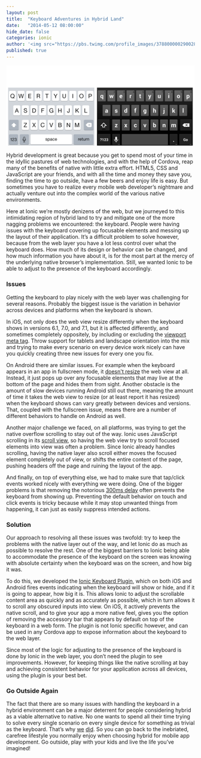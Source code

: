 ```yaml
---
layout: post
title:  "Keyboard Adventures in Hybrid Land"
date:   "2014-05-12 08:00:00"
hide_date: false
categories: ionic
author: '<img src="https://pbs.twimg.com/profile_images/378800000290028838/ee3303b02223f25cb0f9b082b55b2eeb.jpeg" class="author-icon"><a href="http://twitter.com/dopernicus" target="_blank">Tim Lancina</a>'
published: true
---
```


<img class="showcase-image" src="/img/blog/keyboard-land.gif">

Hybrid development is great because you get to spend most of your time in the idyllic pastures of web technologies, and with the help of Cordova, reap many of the benefits of native with little extra effort. HTML5, CSS and JavaScript are your friends, and with all the time and money they save you, finding the time to go outside, have a few beers and enjoy life is easy.  But sometimes you have to realize every mobile web developer’s nightmare and actually venture out into the complex world of the various native environments. 

Here at Ionic we’re mostly denizens of the web, but we journeyed to this intimidating region of hybrid land to try and mitigate one of the more nagging problems we encountered: the keyboard.  People were having issues with the keyboard covering up focusable elements and messing up the layout of their application.  It’s a difficult problem to solve however, because from the web layer you have a lot less control over what the keyboard does.  How much of its design or behavior can be changed, and how much information you have about it, is for the most part at the mercy of the underlying native browser’s implementation.  Still, we wanted Ionic to be able to adjust to the presence of the keyboard accordingly.

<!-- more -->

### Issues

Getting the keyboard to play nicely with the web layer was challenging for several reasons.  Probably the biggest issue is the variation in behavior across devices and platforms when the keyboard is shown.  

In iOS, not only does the web view resize differently when the keyboard shows in versions 6.1, 7.0, and 7.1, but it is affected differently, and sometimes completely oppositely, by including or excluding the [viewport meta tag](https://developer.apple.com/library/iOs/documentation/AppleApplications/Reference/SafariWebContent/UsingtheViewport/UsingtheViewport.html).  Throw support for tablets and landscape orientation into the mix and trying to make every scenario on every device work nicely can have you quickly creating three new issues for every one you fix.

On Android there are similar issues. For example when the keyboard appears in an app in fullscreen mode, it [doesn't resize](https://code.google.com/p/android/issues/detail?id=5497) the web view at all.  Instead, it just pops up over any focusable elements that may live at the bottom of the page and hides them from sight.  Another obstacle is the amount of slow devices running Android still out there, meaning the amount of time it takes the web view to resize (or at least report it has resized) when the keyboard shows can vary greatly between devices and versions.  That, coupled with the fullscreen issue, means there are a number of different behaviors to handle on Android as well.

Another major challenge we faced, on all platforms, was trying to get the native overflow scrolling to stay out of the way.  Ionic uses JavaScript scrolling in its [scroll view](http://ionicframework.com/docs/api/directive/ionScroll/), so having the web view try to scroll focused elements into view was often a problem.  Since Ionic already handles scrolling, having the native layer also scroll either moves the focused element completely out of view, or shifts the entire content of the page, pushing headers off the page and ruining the layout of the app.

And finally, on top of everything else, we had to make sure that tap/click events worked nicely with everything we were doing.  One of the bigger problems is that removing the notorious [300ms delay](http://updates.html5rocks.com/2013/12/300ms-tap-delay-gone-away) often prevents the keyboard from showing up. Preventing the default behavior on touch and click events is tricky because while it may stop unwanted things from happening, it can just as easily suppress intended actions.

### Solution

Our approach to resolving all these issues was twofold: try to keep the problems with the native layer out of the way, and let Ionic do as much as possible to resolve the rest.  One of the biggest barriers to Ionic being able to accommodate the presence of the keyboard on the screen was knowing with absolute certainty when the keyboard was on the screen, and how big it was.  

To do this, we developed the [Ionic Keyboard Plugin](https://github.com/driftyco/ionic-plugins-keyboard), which on both iOS and Android fires events indicating when the keyboard will show or hide, and if it is going to appear, how big it is.  This allows Ionic to adjust the scrollable content area as quickly and as accurately as possible, which in turn allows it to scroll any obscured inputs into view.  On iOS, it actively prevents the native scroll, and to give your app a more native feel, gives you the option of removing the accessory bar that appears by default on top of the keyboard in a web form.  The plugin is not Ionic specific however, and can be used in any Cordova app to expose information about the keyboard to the web layer.

Since most of the logic for adjusting to the presence of the keyboard is done by Ionic in the web layer, you don’t need the plugin to see improvements.  However, for keeping things like the native scrolling at bay and achieving consistent behavior for your application across all devices, using the plugin is your best bet.

### Go Outside Again

The fact that there are so many issues with handling the keyboard in a hybrid environment can be a major deterrent for people considering hybrid as a viable alternative to native.  No one wants to spend all their time trying to solve every single scenario on every single device for something as trivial as the keyboard.  That’s why [we](https://github.com/driftyco/ionic/blob/master/test/unit/utils/keyboard.unit.js) [did](https://github.com/driftyco/ionic/blob/master/test/unit/utils/viewport.unit.js).  So you can go back to the inebriated, carefree lifestyle you normally enjoy when choosing hybrid for mobile app development.  Go outside, play with your kids and live the life you’ve imagined!
